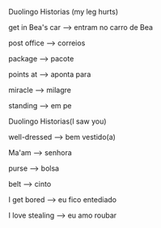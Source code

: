 <p>Duolingo Historias (my leg hurts)</p>
<p>get in Bea's car --> entram no carro de Bea</p>
<p>post office --> correios</p>
<p>package --> pacote</p>
<p>points at --> aponta para</p>  
<p>miracle --> milagre</p>
<p>standing --> em pe</p>

<p>Duolingo Historias(I saw you)</p>
<p>well-dressed --> bem vestido(a)</p>
<p>Ma'am --> senhora</p>
<p>purse --> bolsa</p>
<p>belt --> cinto</p>
<p>I get bored --> eu fico entediado</p>
<p>I love stealing --> eu amo roubar</p>
